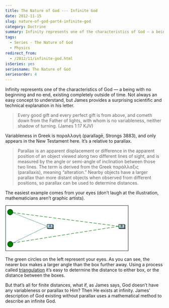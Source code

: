 ```yaml
---
title: The Nature of God --- Infinite God
date: 2012-11-15
slug: nature-of-god-part4-infinite-god
category: Doctrine
summary: Infinity represents one of the characteristics of God — a being with no beginning and no end, existing completely outside of time.
tags: 
  - Series - The Nature of God
  - Physics
redirect_from:
  - /2012/11/infinite-god.html
isSeries: yes
seriesname: The Nature of God
seriesorder: 4
---
```




Infinity represents one of the characteristics of God — a being with no
beginning and no end, existing completely outside of time. Not always an
easy concept to understand, but James provides a surprising scientific
and technical explanation in his letter.

> Every good gift and every perfect gift is from above, and cometh down
> from the Father of lights, with whom is no variableness, neither
> shadow of turning. (James 1:17 KJV)

Variableness in Greek is παραλλαγή (parallagē, Strongs 3883), and only
appears in the New Testament here. It’s a relative to parallax.

<blockquote cite="http://en.wikipedia.org/wiki/Parallax">
<p>Parallax is an apparent displacement or difference in the apparent position of an object viewed along two different lines of sight, and is measured by the angle or semi-angle of inclination between those two lines. The term is derived from the Greek παράλλαξις (parallaxis), meaning “alteration.” Nearby objects have a larger parallax than more distant objects when observed from different positions, so parallax can be used to determine distances.</p>
</blockquote>

The easiest example comes from your eyes (don’t laugh at the
illustration, mathematicians aren’t graphic artists).

<p><img class="centered" src="/images/blog/2010-05-parallax.png" width="392" height="146"></p>

The green circles on the left represent your eyes. As you can see, the
nearer box makes a larger angle than the box further away. Using a
process called
[triangulation](http://en.wikipedia.org/wiki/Triangulation) it’s easy to
determine the distance to either box, or the distance between the boxes.

But that’s all for finite distances, what if, as James says, God doesn’t
have any variableness or parallax to Him? Then He exists at infinity.
James’ description of God existing without parallax uses a mathematical
method to describe an infinite God.

